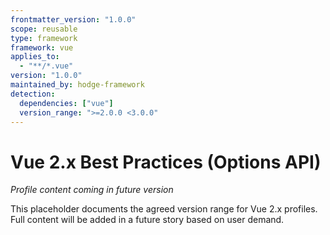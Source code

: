 ```yaml
---
frontmatter_version: "1.0.0"
scope: reusable
type: framework
framework: vue
applies_to:
  - "**/*.vue"
version: "1.0.0"
maintained_by: hodge-framework
detection:
  dependencies: ["vue"]
  version_range: ">=2.0.0 <3.0.0"
---
```


# Vue 2.x Best Practices (Options API)

*Profile content coming in future version*

This placeholder documents the agreed version range for Vue 2.x profiles.
Full content will be added in a future story based on user demand.
